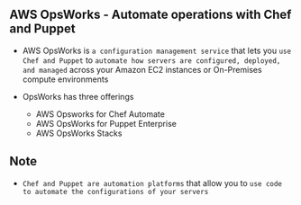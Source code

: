 ## AWS OpsWorks - Automate operations with Chef and Puppet

- AWS OpsWorks is `a configuration management service` that lets you `use Chef and Puppet` to `automate how servers are configured, deployed, and managed` across your Amazon EC2 instances or On-Premises compute environments

- OpsWorks has three offerings

  - AWS Opsworks for Chef Automate
  - AWS OpsWorks for Puppet Enterprise
  - AWS OpsWorks Stacks

## Note

- `Chef and Puppet are automation platforms` that allow you to `use code to automate the configurations of your servers`
